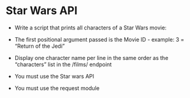 # Star Wars API
-   Write a script that prints all characters of a Star Wars movie:

-   The first positional argument passed is the Movie ID - example: 3 = “Return of the Jedi”
-   Display one character name per line in the same order as the “characters” list in the /films/ endpoint
-   You must use the Star wars API
-   You must use the request module